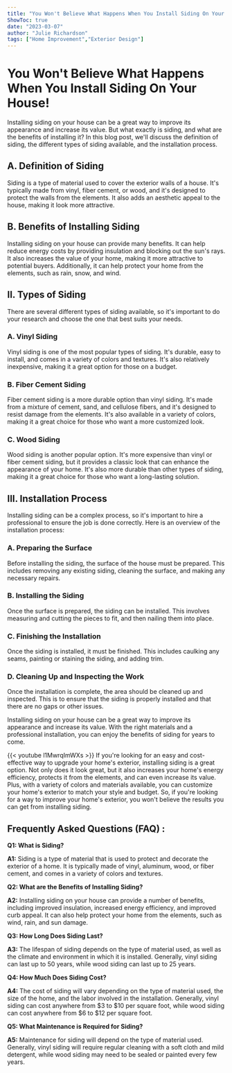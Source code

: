 ```yaml
---
title: "You Won't Believe What Happens When You Install Siding On Your House!"
ShowToc: true 
date: "2023-03-07"
author: "Julie Richardson" 
tags: ["Home Improvement","Exterior Design"]
---
```

# You Won't Believe What Happens When You Install Siding On Your House!

Installing siding on your house can be a great way to improve its appearance and increase its value. But what exactly is siding, and what are the benefits of installing it? In this blog post, we'll discuss the definition of siding, the different types of siding available, and the installation process. 

## A. Definition of Siding

Siding is a type of material used to cover the exterior walls of a house. It's typically made from vinyl, fiber cement, or wood, and it's designed to protect the walls from the elements. It also adds an aesthetic appeal to the house, making it look more attractive.

## B. Benefits of Installing Siding

Installing siding on your house can provide many benefits. It can help reduce energy costs by providing insulation and blocking out the sun's rays. It also increases the value of your home, making it more attractive to potential buyers. Additionally, it can help protect your home from the elements, such as rain, snow, and wind.

## II. Types of Siding

There are several different types of siding available, so it's important to do your research and choose the one that best suits your needs. 

### A. Vinyl Siding

Vinyl siding is one of the most popular types of siding. It's durable, easy to install, and comes in a variety of colors and textures. It's also relatively inexpensive, making it a great option for those on a budget.

### B. Fiber Cement Siding

Fiber cement siding is a more durable option than vinyl siding. It's made from a mixture of cement, sand, and cellulose fibers, and it's designed to resist damage from the elements. It's also available in a variety of colors, making it a great choice for those who want a more customized look.

### C. Wood Siding

Wood siding is another popular option. It's more expensive than vinyl or fiber cement siding, but it provides a classic look that can enhance the appearance of your home. It's also more durable than other types of siding, making it a great choice for those who want a long-lasting solution.

## III. Installation Process

Installing siding can be a complex process, so it's important to hire a professional to ensure the job is done correctly. Here is an overview of the installation process:

### A. Preparing the Surface

Before installing the siding, the surface of the house must be prepared. This includes removing any existing siding, cleaning the surface, and making any necessary repairs.

### B. Installing the Siding

Once the surface is prepared, the siding can be installed. This involves measuring and cutting the pieces to fit, and then nailing them into place.

### C. Finishing the Installation

Once the siding is installed, it must be finished. This includes caulking any seams, painting or staining the siding, and adding trim.

### D. Cleaning Up and Inspecting the Work

Once the installation is complete, the area should be cleaned up and inspected. This is to ensure that the siding is properly installed and that there are no gaps or other issues.

Installing siding on your house can be a great way to improve its appearance and increase its value. With the right materials and a professional installation, you can enjoy the benefits of siding for years to come.

{{< youtube l1MwrqImWXs >}} 
If you're looking for an easy and cost-effective way to upgrade your home's exterior, installing siding is a great option. Not only does it look great, but it also increases your home's energy efficiency, protects it from the elements, and can even increase its value. Plus, with a variety of colors and materials available, you can customize your home's exterior to match your style and budget. So, if you're looking for a way to improve your home's exterior, you won't believe the results you can get from installing siding.

## Frequently Asked Questions (FAQ) :
**Q1: What is Siding?**

**A1:** Siding is a type of material that is used to protect and decorate the exterior of a home. It is typically made of vinyl, aluminum, wood, or fiber cement, and comes in a variety of colors and textures. 

**Q2: What are the Benefits of Installing Siding?**

**A2:** Installing siding on your house can provide a number of benefits, including improved insulation, increased energy efficiency, and improved curb appeal. It can also help protect your home from the elements, such as wind, rain, and sun damage. 

**Q3: How Long Does Siding Last?**

**A3:** The lifespan of siding depends on the type of material used, as well as the climate and environment in which it is installed. Generally, vinyl siding can last up to 50 years, while wood siding can last up to 25 years. 

**Q4: How Much Does Siding Cost?**

**A4:** The cost of siding will vary depending on the type of material used, the size of the home, and the labor involved in the installation. Generally, vinyl siding can cost anywhere from $3 to $10 per square foot, while wood siding can cost anywhere from $6 to $12 per square foot. 

**Q5: What Maintenance is Required for Siding?**

**A5:** Maintenance for siding will depend on the type of material used. Generally, vinyl siding will require regular cleaning with a soft cloth and mild detergent, while wood siding may need to be sealed or painted every few years.





